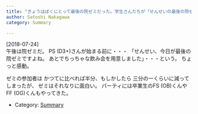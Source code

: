 ```yaml
---
title: "きょうはぼくにとって最後の院ゼミだった。学生さんたちが「せんせいの最後の院ゼミ記念飲み会」してくれた。ほろり"
author: Satoshi Nakagawa
category: Summary

---
```


[2018-07-24]  
 午後は院ゼミだ。
PS (D3+)さんが始まる前に・・・
「せんせい、今日が最後の院ゼミですよね。
あとでちっちゃな飲み会を用意しました」・・・という。
ちょっと感動。

 ゼミの参加者は
かつてに比べれば半分、もしかしたら
三分の一くらいに減ってしまったが、
ゼミはそれなりに面白い。
パーティには卒業生のFS (OB)くんや
FF (OG)くんもやってきた。

- Category: [Summary](categories.html#Summary)

